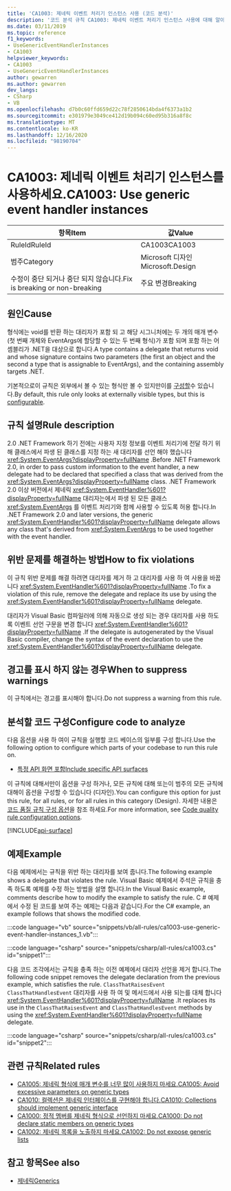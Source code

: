 ```yaml
---
title: 'CA1003: 제네릭 이벤트 처리기 인스턴스 사용 (코드 분석)'
description: '코드 분석 규칙 CA1003: 제네릭 이벤트 처리기 인스턴스 사용에 대해 알아봅니다.'
ms.date: 03/11/2019
ms.topic: reference
f1_keywords:
- UseGenericEventHandlerInstances
- CA1003
helpviewer_keywords:
- CA1003
- UseGenericEventHandlerInstances
author: gewarren
ms.author: gewarren
dev_langs:
- CSharp
- VB
ms.openlocfilehash: d7b0c60ffd659d22c78f2850614bda4f6373a1b2
ms.sourcegitcommit: e301979e3049ce412d19b094c60ed95b316a8f8c
ms.translationtype: MT
ms.contentlocale: ko-KR
ms.lasthandoff: 12/16/2020
ms.locfileid: "98190704"
---
```

# <a name="ca1003-use-generic-event-handler-instances"></a><span data-ttu-id="049af-103">CA1003: 제네릭 이벤트 처리기 인스턴스를 사용하세요.</span><span class="sxs-lookup"><span data-stu-id="049af-103">CA1003: Use generic event handler instances</span></span>

| <span data-ttu-id="049af-104">항목</span><span class="sxs-lookup"><span data-stu-id="049af-104">Item</span></span>                                     | <span data-ttu-id="049af-105">값</span><span class="sxs-lookup"><span data-stu-id="049af-105">Value</span></span>            |
|------------------------------------------|------------------|
| <span data-ttu-id="049af-106">RuleId</span><span class="sxs-lookup"><span data-stu-id="049af-106">RuleId</span></span>                                   | <span data-ttu-id="049af-107">CA1003</span><span class="sxs-lookup"><span data-stu-id="049af-107">CA1003</span></span>           |
| <span data-ttu-id="049af-108">범주</span><span class="sxs-lookup"><span data-stu-id="049af-108">Category</span></span>                                 | <span data-ttu-id="049af-109">Microsoft 디자인</span><span class="sxs-lookup"><span data-stu-id="049af-109">Microsoft.Design</span></span> |
| <span data-ttu-id="049af-110">수정이 중단 되거나 중단 되지 않습니다.</span><span class="sxs-lookup"><span data-stu-id="049af-110">Fix is breaking or non-breaking</span></span> | <span data-ttu-id="049af-111">주요 변경</span><span class="sxs-lookup"><span data-stu-id="049af-111">Breaking</span></span>         |

## <a name="cause"></a><span data-ttu-id="049af-112">원인</span><span class="sxs-lookup"><span data-stu-id="049af-112">Cause</span></span>

<span data-ttu-id="049af-113">형식에는 void를 반환 하는 대리자가 포함 되 고 해당 시그니처에는 두 개의 매개 변수 (첫 번째 개체와 EventArgs에 할당할 수 있는 두 번째 형식)가 포함 되며 포함 하는 어셈블리가 .NET을 대상으로 합니다.</span><span class="sxs-lookup"><span data-stu-id="049af-113">A type contains a delegate that returns void and whose signature contains two parameters (the first an object and the second a type that is assignable to EventArgs), and the containing assembly targets .NET.</span></span>

<span data-ttu-id="049af-114">기본적으로이 규칙은 외부에서 볼 수 있는 형식만 볼 수 있지만이를 [구성할](#configure-code-to-analyze)수 있습니다.</span><span class="sxs-lookup"><span data-stu-id="049af-114">By default, this rule only looks at externally visible types, but this is [configurable](#configure-code-to-analyze).</span></span>

## <a name="rule-description"></a><span data-ttu-id="049af-115">규칙 설명</span><span class="sxs-lookup"><span data-stu-id="049af-115">Rule description</span></span>

<span data-ttu-id="049af-116">2.0 .NET Framework 하기 전에는 사용자 지정 정보를 이벤트 처리기에 전달 하기 위해 클래스에서 파생 된 클래스를 지정 하는 새 대리자를 선언 해야 했습니다 <xref:System.EventArgs?displayProperty=fullName> .</span><span class="sxs-lookup"><span data-stu-id="049af-116">Before .NET Framework 2.0, in order to pass custom information to the event handler, a new delegate had to be declared that specified a class that was derived from the <xref:System.EventArgs?displayProperty=fullName> class.</span></span> <span data-ttu-id="049af-117">.NET Framework 2.0 이상 버전에서 제네릭 <xref:System.EventHandler%601?displayProperty=fullName> 대리자는에서 파생 된 모든 클래스 <xref:System.EventArgs> 를 이벤트 처리기와 함께 사용할 수 있도록 허용 합니다.</span><span class="sxs-lookup"><span data-stu-id="049af-117">In .NET Framework 2.0 and later versions, the generic <xref:System.EventHandler%601?displayProperty=fullName> delegate allows any class that's derived from <xref:System.EventArgs> to be used together with the event handler.</span></span>

## <a name="how-to-fix-violations"></a><span data-ttu-id="049af-118">위반 문제를 해결하는 방법</span><span class="sxs-lookup"><span data-stu-id="049af-118">How to fix violations</span></span>

<span data-ttu-id="049af-119">이 규칙 위반 문제를 해결 하려면 대리자를 제거 하 고 대리자를 사용 하 여 사용을 바꿉니다 <xref:System.EventHandler%601?displayProperty=fullName> .</span><span class="sxs-lookup"><span data-stu-id="049af-119">To fix a violation of this rule, remove the delegate and replace its use by using the <xref:System.EventHandler%601?displayProperty=fullName> delegate.</span></span>

<span data-ttu-id="049af-120">대리자가 Visual Basic 컴파일러에 의해 자동으로 생성 되는 경우 대리자를 사용 하도록 이벤트 선언 구문을 변경 합니다 <xref:System.EventHandler%601?displayProperty=fullName> .</span><span class="sxs-lookup"><span data-stu-id="049af-120">If the delegate is autogenerated by the Visual Basic compiler, change the syntax of the event declaration to use the <xref:System.EventHandler%601?displayProperty=fullName> delegate.</span></span>

## <a name="when-to-suppress-warnings"></a><span data-ttu-id="049af-121">경고를 표시 하지 않는 경우</span><span class="sxs-lookup"><span data-stu-id="049af-121">When to suppress warnings</span></span>

<span data-ttu-id="049af-122">이 규칙에서는 경고를 표시해야 합니다.</span><span class="sxs-lookup"><span data-stu-id="049af-122">Do not suppress a warning from this rule.</span></span>

## <a name="configure-code-to-analyze"></a><span data-ttu-id="049af-123">분석할 코드 구성</span><span class="sxs-lookup"><span data-stu-id="049af-123">Configure code to analyze</span></span>

<span data-ttu-id="049af-124">다음 옵션을 사용 하 여이 규칙을 실행할 코드 베이스의 일부를 구성 합니다.</span><span class="sxs-lookup"><span data-stu-id="049af-124">Use the following option to configure which parts of your codebase to run this rule on.</span></span>

- [<span data-ttu-id="049af-125">특정 API 화면 포함</span><span class="sxs-lookup"><span data-stu-id="049af-125">Include specific API surfaces</span></span>](#include-specific-api-surfaces)

<span data-ttu-id="049af-126">이 규칙에 대해서만이 옵션을 구성 하거나, 모든 규칙에 대해 또는이 범주의 모든 규칙에 대해이 옵션을 구성할 수 있습니다 (디자인).</span><span class="sxs-lookup"><span data-stu-id="049af-126">You can configure this option for just this rule, for all rules, or for all rules in this category (Design).</span></span> <span data-ttu-id="049af-127">자세한 내용은 [코드 품질 규칙 구성 옵션](../code-quality-rule-options.md)을 참조 하세요.</span><span class="sxs-lookup"><span data-stu-id="049af-127">For more information, see [Code quality rule configuration options](../code-quality-rule-options.md).</span></span>

[!INCLUDE[api-surface](~/includes/code-analysis/api-surface.md)]

## <a name="example"></a><span data-ttu-id="049af-128">예제</span><span class="sxs-lookup"><span data-stu-id="049af-128">Example</span></span>

<span data-ttu-id="049af-129">다음 예제에서는 규칙을 위반 하는 대리자를 보여 줍니다.</span><span class="sxs-lookup"><span data-stu-id="049af-129">The following example shows a delegate that violates the rule.</span></span> <span data-ttu-id="049af-130">Visual Basic 예제에서 주석은 규칙을 충족 하도록 예제를 수정 하는 방법을 설명 합니다.</span><span class="sxs-lookup"><span data-stu-id="049af-130">In the Visual Basic example, comments describe how to modify the example to satisfy the rule.</span></span> <span data-ttu-id="049af-131">C # 예제에서 수정 된 코드를 보여 주는 예제는 다음과 같습니다.</span><span class="sxs-lookup"><span data-stu-id="049af-131">For the C# example, an example follows that shows the modified code.</span></span>

:::code language="vb" source="snippets/vb/all-rules/ca1003-use-generic-event-handler-instances_1.vb":::

:::code language="csharp" source="snippets/csharp/all-rules/ca1003.cs" id="snippet1":::

<span data-ttu-id="049af-132">다음 코드 조각에서는 규칙을 충족 하는 이전 예제에서 대리자 선언을 제거 합니다.</span><span class="sxs-lookup"><span data-stu-id="049af-132">The following code snippet removes the delegate declaration from the previous example, which satisfies the rule.</span></span> <span data-ttu-id="049af-133">`ClassThatRaisesEvent` `ClassThatHandlesEvent` 대리자를 사용 하 여 및 메서드에서 사용 되는를 대체 합니다 <xref:System.EventHandler%601?displayProperty=fullName> .</span><span class="sxs-lookup"><span data-stu-id="049af-133">It replaces its use in the `ClassThatRaisesEvent` and `ClassThatHandlesEvent` methods by using the <xref:System.EventHandler%601?displayProperty=fullName> delegate.</span></span>

:::code language="csharp" source="snippets/csharp/all-rules/ca1003.cs" id="snippet2":::

## <a name="related-rules"></a><span data-ttu-id="049af-134">관련 규칙</span><span class="sxs-lookup"><span data-stu-id="049af-134">Related rules</span></span>

- [<span data-ttu-id="049af-135">CA1005: 제네릭 형식에 매개 변수를 너무 많이 사용하지 마세요.</span><span class="sxs-lookup"><span data-stu-id="049af-135">CA1005: Avoid excessive parameters on generic types</span></span>](ca1005.md)
- [<span data-ttu-id="049af-136">CA1010: 컬렉션은 제네릭 인터페이스를 구현해야 합니다.</span><span class="sxs-lookup"><span data-stu-id="049af-136">CA1010: Collections should implement generic interface</span></span>](ca1010.md)
- [<span data-ttu-id="049af-137">CA1000: 정적 멤버를 제네릭 형식으로 선언하지 마세요.</span><span class="sxs-lookup"><span data-stu-id="049af-137">CA1000: Do not declare static members on generic types</span></span>](ca1000.md)
- [<span data-ttu-id="049af-138">CA1002: 제네릭 목록을 노출하지 마세요.</span><span class="sxs-lookup"><span data-stu-id="049af-138">CA1002: Do not expose generic lists</span></span>](ca1002.md)

## <a name="see-also"></a><span data-ttu-id="049af-139">참고 항목</span><span class="sxs-lookup"><span data-stu-id="049af-139">See also</span></span>

- [<span data-ttu-id="049af-140">제네릭</span><span class="sxs-lookup"><span data-stu-id="049af-140">Generics</span></span>](../../../csharp/programming-guide/generics/index.md)
